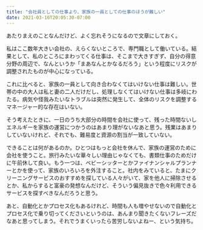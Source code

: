 ```yaml
---
title: "会社員としての仕事より、家族の一員としての仕事のほうが難しい"
date: 2021-03-16T20:05:30-07:00
---
```

あたりまえのことなんだけど、よく忘れそうになるので文章にしておく。

私はここ数年大きい会社の、えらくないところで、専門職として働いている。結果として、私のところにまわってくる仕事は、そこまで大きすぎず、自分の得意分野の周辺で、なんというか「まあなんとかなるだろう」という程度にリスクが調整されたものが中心になっている。

これに比べると、家族の一員として向き合わなくてはいけない仕事は難しい。世帯の中の大人は私と妻の二人だけだし、処理しなくてはいけない仕事は多岐にわたる。病気や怪我みたいなトラブルは突然に発生して、全体のリスクを調整するマネージャー的な存在はいない。

そう考えたときに、一日のうち大部分の時間を会社に使って、残った時間ないしエネルギーを家族の運営につかうのはあまり理がないなあと思う。残業はあまりしていないけれど、それでも、難易度と資源の割当が一致していない。

できることは何があるのか。ひとつはもっと会社を休んで、家族の運営のために会社を使うこと。旅行みたいな華々しい理由じゃなくても、書類仕事のためだけに午前休して良い。もう一つは、ベビーシッターとかファイナンシャルプランナーとかを使って、家族のいろいろを外注すること。社内をみていると、たまにクリーニングサービスのおすすめを探している人々がいて、家を他人に掃除させるとか、私からすると富豪の発想なんだけど、そういう偏見抜きで色々利用できるサービスを探すべきなんだろうと思う。

あと、自動化とかプロセス化もあるけれど、時間も人も増やせないので自動化とプロセス化で乗り切ってくださいというのは、あんまり聞きたくないフレーズだなあと思ってしまう。それでうまくいったら苦労しないよねー、という気持ち。

